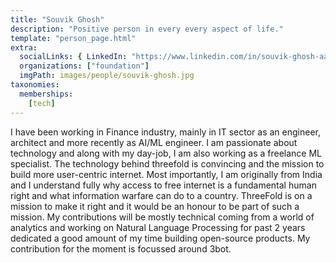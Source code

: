 ```yaml
---
title: "Souvik Ghosh"
description: "Positive person in every every aspect of life."
template: "person_page.html"
extra:
  socialLinks: { LinkedIn: "https://www.linkedin.com/in/souvik-ghosh-aaa30470/"}
  organizations: ["foundation"]
  imgPath: images/people/souvik-ghosh.jpg
taxonomies:
  memberships:
    [tech]
---
```


I have been working in Finance industry, mainly in IT sector as an engineer, architect and more recently as AI/ML engineer. I am passionate about technology and along with my day-job, I am also working as a freelance ML specialist. The technology behind threefold is convincing and the mission to build more user-centric internet. Most importantly, I am originally from India and I understand fully why access to free internet is a fundamental human right and what information warfare can do to a country. ThreeFold is on a mission to make it right and it would be an honour to be part of such a mission. My contributions will be mostly technical coming from a world of analytics and working on Natural Language Processing for past 2 years dedicated a good amount of my time building open-source products. My contribution for the moment is focussed around 3bot.